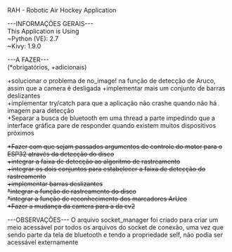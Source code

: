 RAH - Robotic Air Hockey Application

---INFORMAÇÕES GERAIS---  
This Application is Using  
~Python (VE): 2.7    
~Kivy: 1.9.0  

---A FAZER---  
(*obrigatórios, +adicionais)

+solucionar o problema de no_image! na função de detecção de Aruco, assim que a camera é desligada
+implementar mais um conjunto de barras deslizantes  
+implementar try/catch para que a aplicação não crashe quando não há imagem para detecção  
+Separar a busca de bluetooth em uma thread a parte impedindo que a interface gráfica pare de responder quando existem muitos dispositivos próximos  

~~*Fazer com que sejam passados argumentos de controle do motor para o ESP32 através da detecção do disco~~  
~~+integrar a faixa de detecção ao algoritmo de rastreamento~~     
~~+integrar os dois conjuntos para estabelecer a faixa de detecção do rastreamento~~   
~~+implementar barras deslizantes~~  
~~*integrar a função de rastreamento do disco~~  
~~*integrar a função de reconhecimento dos marcadores ArUco~~  
~~*Fazer a mudança da camera para a da cv2~~     

---OBSERVAÇÕES---
O arquivo socket_manager foi criado para criar um meio acessável por todos os arquivos do socket de conexão, uma vez que sendo parte da tela de bluetooth e tendo a propriedade self, não podia ser acessável externamente